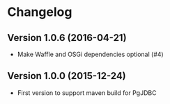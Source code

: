 # Changelog

## Version 1.0.6 (2016-04-21)

* Make Waffle and OSGi dependencies optional (#4)

## Version 1.0.0 (2015-12-24)

* First version to support maven build for PgJDBC
